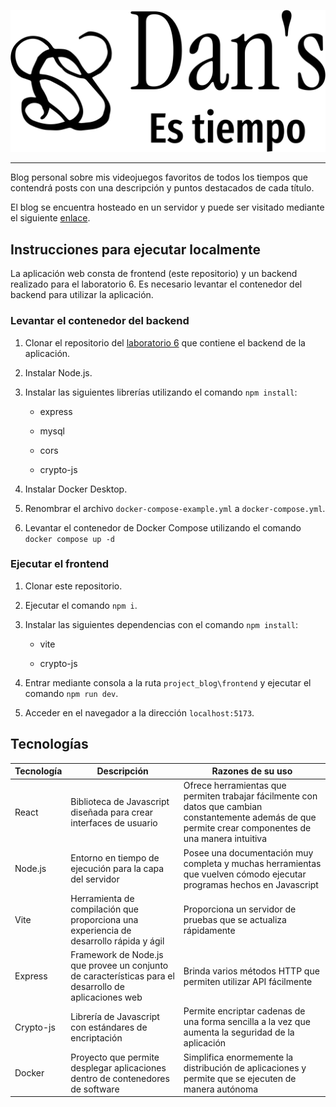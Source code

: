 <p align="center">
    <img src='frontend/assets/dans_logo.png' alt='Logo del Blog'>
</p>

---

Blog personal sobre mis videojuegos favoritos de todos los tiempos que contendrá posts con una descripción y puntos destacados de cada título.

El blog se encuentra hosteado en un servidor y puede ser visitado mediante el siguiente [enlace](http://62.138.24.147/proyecto/22217/frontend/dist/).

## Instrucciones para ejecutar localmente

La aplicación web consta de frontend (este repositorio) y un backend realizado para el laboratorio 6. Es necesario levantar el contenedor del backend para utilizar la aplicación.

### Levantar el contenedor del backend

1. Clonar el repositorio del [laboratorio 6](https://github.com/DANdelion-0908/Laboratorio6.git) que contiene el backend de la aplicación.

2. Instalar Node.js.

3. Instalar las siguientes librerías utilizando el comando `npm install`:

    - express

    - mysql

    - cors

    - crypto-js

4. Instalar Docker Desktop.

5. Renombrar el archivo `docker-compose-example.yml` a `docker-compose.yml`.

6. Levantar el contenedor de Docker Compose utilizando el comando `docker compose up -d`

### Ejecutar el frontend

1. Clonar este repositorio.

2. Ejecutar el comando `npm i`.

3. Instalar las siguientes dependencias con el comando `npm install`:

    - vite

    - crypto-js

4. Entrar mediante consola a la ruta `project_blog\frontend` y ejecutar el comando `npm run dev`.

5. Acceder en el navegador a la dirección `localhost:5173`.

## Tecnologías

|**Tecnología**|**Descripción**|**Razones de su uso**|
|--------------|---------------|---------------------|
|React|Biblioteca de Javascript diseñada para crear interfaces de usuario|Ofrece herramientas que permiten trabajar fácilmente con datos que cambian constantemente además de que permite crear componentes de una manera intuitiva|
|Node.js|Entorno en tiempo de ejecución para la capa del servidor|Posee una documentación muy completa y muchas herramientas que vuelven cómodo ejecutar programas hechos en Javascript|
|Vite|Herramienta de compilación que proporciona una experiencia de desarrollo rápida y ágil|Proporciona un servidor de pruebas que se actualiza rápidamente|
|Express|Framework de Node.js que provee un conjunto de características para el desarrollo de aplicaciones web|Brinda varios métodos HTTP que permiten utilizar API fácilmente|
|Crypto-js|Librería de Javascript con estándares de encriptación|Permite encriptar cadenas de una forma sencilla a la vez que aumenta la seguridad de la aplicación|
|Docker|Proyecto que permite desplegar aplicaciones dentro de contenedores de software|Simplifica enormemente la distribución de aplicaciones y permite que se ejecuten de manera autónoma|
